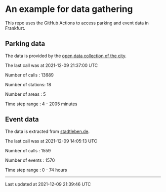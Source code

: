 # An example for data gathering

This repo uses the GitHub Actions to access parking and event data in Frankfurt.

## Parking data
The data is provided by the [open data collection of the city](https://www.offenedaten.frankfurt.de/).

The last call was at 2021-12-09 21:37:00 UTC

Number of calls   : 13689

Number of stations:    18

Number of areas   :     5

Time step range   :     4 -  2005 minutes


## Event data
The data is extracted from [stadtleben.de](https://stadtleben.de/frankfurt/).

The last call was at 2021-12-09 14:05:13 UTC

Number of calls   : 1559

Number of events  : 1570

Time step range   :    0 -   74 hours


----

Last updated at 2021-12-09 21:39:46 UTC
